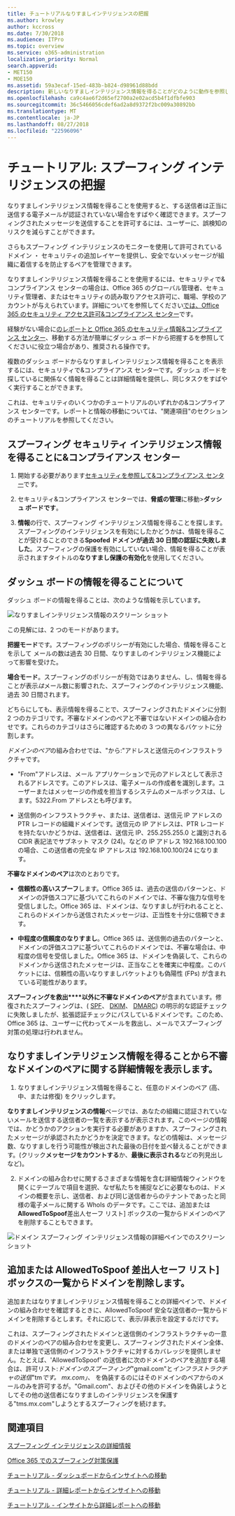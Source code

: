 ```yaml
---
title: チュートリアルなりすましインテリジェンスの把握
ms.author: krowley
author: kccross
ms.date: 7/30/2018
ms.audience: ITPro
ms.topic: overview
ms.service: o365-administration
localization_priority: Normal
search.appverid:
- MET150
- MOE150
ms.assetid: 59a3ecaf-15ed-483b-b824-d98961d88bdd
description: 新しいなりすましインテリジェンス情報を得ることがどのように動作を参照してください。
ms.openlocfilehash: ca9c4ae6f2d65ef2700a2e02acd5b4f1dfbfe903
ms.sourcegitcommit: 36c5466056cdef6ad2a8d9372f2bc009a30892bb
ms.translationtype: MT
ms.contentlocale: ja-JP
ms.lasthandoff: 08/27/2018
ms.locfileid: "22596096"
---
```

# <a name="walkthrough-spoof-intelligence-insight"></a>チュートリアル: スプーフィング インテリジェンスの把握

なりすましインテリジェンス情報を得ることを使用すると、する送信者は正当に送信する電子メールが認証されていない場合をすばやく確認できます。スプーフィングされたメッセージを送信することを許可するには、ユーザーに、誤検知のリスクを減らすことができます。
  
さらもスプーフィング インテリジェンスのモニターを使用して許可されているドメイン ・ セキュリティの追加レイヤーを提供し、安全でないメッセージが組織に着信するを防止するペアを管理できます。
  
なりすましインテリジェンス情報を得ることを使用するには、セキュリティで&amp;コンプライアンス センターの場合は、Office 365 のグローバル管理者、セキュリティ管理者、またはセキュリティの読み取りアクセス許可に、職場、学校のアカウントが与えられています。詳細についてを参照してください[では、Office 365 のセキュリティ アクセス許可&amp;コンプライアンス センター](permissions-in-the-security-and-compliance-center.md)です。
  
経験がない場合に[のレポートと Office 365 のセキュリティ情報&amp;コンプライアンス センター](reports-and-insights-in-security-and-compliance.md)、移動する方法が簡単にダッシュ ボードから把握するを参照してくださいに役立つ場合があり、推奨される操作です。
  
複数のダッシュ ボードからなりすましインテリジェンス情報を得ることを表示するには、セキュリティで&amp;コンプライアンス センターです。ダッシュ ボードを探しているに関係なく情報を得ることは詳細情報を提供し、同じタスクをすばやく実行することができます。
  
これは、セキュリティのいくつかのチュートリアルのいずれかの&amp;コンプライアンス センターです。レポートと情報の移動については、"関連項目"のセクションのチュートリアルを参照してください。
  
## <a name="getting-to-the-spoof-intelligence-insight-in-the-security-amp-compliance-center"></a>スプーフィング セキュリティ インテリジェンス情報を得ることに&amp;コンプライアンス センター

1. 開始する必要があります[セキュリティを参照して&amp;コンプライアンス センター](go-to-the-securitycompliance-center.md)です。
    
2. セキュリティ&amp;コンプライアンス センターでは、**脅威の管理**に移動\>**ダッシュ ボードです**。
    
3. **情報**の行で、スプーフィング インテリジェンス情報を得ることを探します。スプーフィングのインテリジェンスを有効にしたかどうかは、情報を得ることが受けることのできる**Spoofed ドメインが過去 30 日間の認証に失敗しました**。スプーフィングの保護を有効にしていない場合、情報を得ることが表示されますタイトルの**なりすまし保護の有効化**を使用してください。 
    
## <a name="about-the-insight-on-the-dashboard"></a>ダッシュ ボードの情報を得ることについて

ダッシュ ボードの情報を得ることは、次のような情報を示しています。
  
![なりすましインテリジェンス情報のスクリーン ショット](media/28aeabac-c1a1-4d16-9fbe-14996f742a9a.png)
  
この見解には、2 つのモードがあります。
  
 **把握モード**です。スプーフィングのポリシーが有効にした場合、情報を得ることを示して メールの数は過去 30 日間、なりすましのインテリジェンス機能によって影響を受けた。 
  
 **場合モード**。スプーフィングのポリシーが有効ではありません、し、情報を得ることが表示*は*メール数に影響された、スプーフィングのインテリジェンス機能、過去 30 日間されます。 
  
どちらにしても、表示情報を得ることで、スプーフィングされたドメインに分割 2 つのカテゴリです。不審なドメインのペアと不審ではないドメインの組み合わせです。これらのカテゴリはさらに確認するための 3 つの異なるバケットに分割します。 
  
*ドメインのペア*の組み合わせでは、"から:"アドレスと送信元のインフラストラクチャです。 
  
- "From"アドレスは、メール アプリケーションで元のアドレスとして表示されるアドレスです。このアドレスは、電子メールの作成者を識別します。ユーザーまたはメッセージの作成を担当するシステムのメールボックスは、します。5322.From アドレスとも呼びます。
    
- 送信側のインフラストラクチャ、または、送信者は、送信元 IP アドレスの PTR レコードの組織ドメインです。送信元の IP アドレスは、PTR レコードを持たないかどうかは、送信者は、送信元 IP、255.255.255.0 と識別される CIDR 表記法でサブネット マスク (24)。などの IP アドレス 192.168.100.100 の場合、この送信者の完全な IP アドレスは 192.168.100.100/24 になります。
    
 **不審なドメインのペア**は次のとおりです。 
  
- **信頼性の高いスプーフ**します。Office 365 は、過去の送信のパターンと、ドメインの評価スコアに基づいてこれらのドメインでは、不審な強力な信号を受信しました。Office 365 は、ドメインは、なりすましが行われることと、これらのドメインから送信されたメッセージは、正当性を十分に信頼できます。 
    
- **中程度の信頼度のなりすまし**。Office 365 は、送信側の過去のパターンと、ドメインの評価スコアに基づいてこれらのドメインでは、不審な場合は、中程度の信号を受信しました。Office 365 は、ドメインを偽装して、これらのドメインから送信されたメッセージは、正当なことを確実に中程度。このバケットには、信頼性の高いなりすましバケットよりも偽陽性 (FPs) が含まれている可能性があります。 
    
 **スプーフィングを救出****以外に不審なドメインのペア**が含まれています。修復されたスプーフィングは、( [SPF](https://docs.microsoft.com/office365/SecurityCompliance/how-office-365-uses-spf-to-prevent-spoofing)、 [DKIM](https://docs.microsoft.com/office365/SecurityCompliance/use-dkim-to-validate-outbound-email)、 [DMARC](https://docs.microsoft.com/office365/SecurityCompliance/use-dmarc-to-validate-email)) の明示的な認証チェックに失敗しましたが、拡張認証チェックにパスしているドメインです。このため、Office 365 は、ユーザーに代わってメールを救出し、メールでスプーフィング対策の処理は行われません。 
  
## <a name="view-detailed-information-about-suspicious-domain-pairs-from-the-spoof-intelligence-insight"></a>なりすましインテリジェンス情報を得ることから不審なドメインのペアに関する詳細情報を表示します。

1. なりすましインテリジェンス情報を得ること、任意のドメインのペア (高、中、または修復) をクリックします。
  
**なりすましインテリジェンスの情報**ページでは、あなたの組織に認証されていないメールを送信する送信者の一覧を表示するが表示されます。このページの情報では、かどうかのアクションを実行する必要がありますか、スプーフィングされたメッセージが承認されたかどうかを決定できます。などの情報は、メッセージ数、なりすましを行う可能性が検出された最後の日付を並べ替えることができます。(クリック**メッセージをカウントする**か、**最後に表示される**などの列見出しなど)。 
    
2. ドメインの組み合わせに関するさまざまな情報を含む詳細情報ウィンドウを開くにテーブルで項目を選択、なぜ私たちを捕捉などに必要なものは、ドメインの概要を示し、送信者、および同じ送信者からのテナントであったと同様の電子メールに関する WhoIs のデータです。ここでは、追加または**AllowedToSpoof**差出人セーフ リスト] ボックスの一覧からドメインのペアを削除することもできます。 
  
![ドメイン スプーフィング インテリジェンス情報の詳細ペインでのスクリーン ショット](media/03ad3e6e-2010-4e8e-b92e-accc8bbebb79.png)
  
## <a name="add-or-remove-a-domain-from-the-allowedtospoof-safe-sender-list"></a>追加または AllowedToSpoof 差出人セーフ リスト] ボックスの一覧からドメインを削除します。

追加またはなりすましインテリジェンス情報を得ることの詳細ペインで、ドメインの組み合わせを確認するときに、AllowedToSpoof 安全な送信者の一覧からドメインを削除するとします。それに応じて、表示/非表示を設定するだけです。
  
これは、スプーフィングされたドメインと送信側のインフラストラクチャの一意のドメインのペアの組み合わせを変更し、スプーフィングされたドメイン全体、または単独で送信側のインフラストラクチャに対するカバレッジを提供しません。たとえば、'AllowedToSpoof' の送信者に次のドメインのペアを追加する場合は、許可リスト:*ドメインのスプーフィング*"gmail.com"と*インフラストラクチャの送信*"tm*です。 mx.com」、* を偽装するのにはそのドメインのペアからのメールのみを許可するが。"Gmail.com"、およびその他のドメインを偽装しようとしてその他の送信者になりすましのインテリジェンスを保護する"tms.mx.com"しようとするスプーフィングを続けます。 
  
## <a name="related-topics"></a>関連項目

[スプーフィング インテリジェンスの詳細情報](learn-about-spoof-intelligence.md)
  
[Office 365 でのスプーフィング対策保護](anti-spoofing-protection.md)
  
[チュートリアル - ダッシュボードからインサイトへの移動](from-a-dashboard-to-an-insight.md)
  
[チュートリアル - 詳細レポートからインサイトへの移動](from-a-detailed-report-to-an-insight.md)
  
[チュートリアル - インサイトから詳細レポートへの移動](from-an-insight-to-a-detailed-report.md)
  

